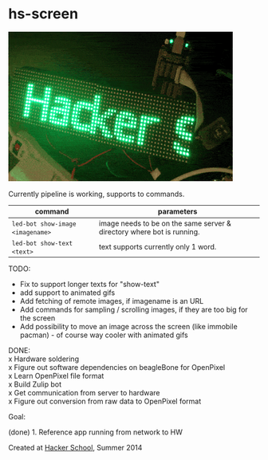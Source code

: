 hs-screen
=========

![marquee](./marquee1.gif)

Currently pipeline is working, supports to commands.

| command                              | parameters         | 
| ------------------------------------ | ------------------ |
| ```led-bot show-image <imagename>``` | image needs to be on the same server & directory where bot is running.  |
| ```led-bot show-text <text>```       | text supports currently only 1 word.  |

TODO:
- Fix to support longer texts for "show-text"
- add support to animated gifs
- Add fetching of remote images, if imagename is an URL
- Add commands for sampling / scrolling images, if they are too big for the screen
- Add possibility to move an image across the screen (like immobile pacman) - of course way cooler with animated gifs


DONE:  
x Hardware soldering  
x Figure out software dependencies on beagleBone for OpenPixel  
x Learn OpenPixel file format  
x Build Zulip bot  
x Get communication from server to hardware  
x Figure out conversion from raw data to OpenPixel format  

Goal:

(done) 1. Reference app running from network to HW

Created at [Hacker School](https://hackerschool.com), Summer 2014

